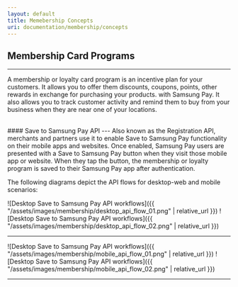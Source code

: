 ```yaml
---
layout: default
title: Memebership Concepts
uri: documentation/membership/concepts
---
```


## Membership Card Programs
---
A membership or loyalty card program is an incentive plan for your customers. It allows you to offer them discounts, coupons, points, other rewards in exchange for purchasing your products. with Samsung Pay. It also allows you to track customer activity and remind them to buy from your business when they are near one of your locations.

<br>
#### Save to Samsung Pay API
---
Also known as the Registration API, merchants and partners use it to enable Save to Samsung Pay functionality on their mobile apps and websites. Once enabled, Samsung Pay users are presented with a Save to Samsung Pay button when they visit those mobile app or website.  When they tap the button, the membership or loyalty program is saved to their Samsung Pay app after authentication.

The following diagrams depict the API flows for desktop-web and mobile scenarios:

![Desktop Save to Samsung Pay API workflows]({{ "/assets/images/membership/desktop_api_flow_01.png" | relative_url }})
![Desktop Save to Samsung Pay API workflows]({{ "/assets/images/membership/desktop_api_flow_02.png" | relative_url }})

---

![Desktop Save to Samsung Pay API workflows]({{ "/assets/images/membership/mobile_api_flow_01.png" | relative_url }})
![Desktop Save to Samsung Pay API workflows]({{ "/assets/images/membership/mobile_api_flow_02.png" | relative_url }})

---

[Membership API page]: https://samsung-pay.github.io/sapi-doc/documentation/membership/api
[Membership API SDKs page]: https://samsung-pay.github.io/sapi-doc/documentation/membership/sdks
